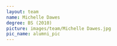 ```yaml
---
layout: team
name: Michelle Dawes
degree: BS (2010)
picture: images/team/Michelle Dawes.jpg
pic_name: alumni_pic
---
```

